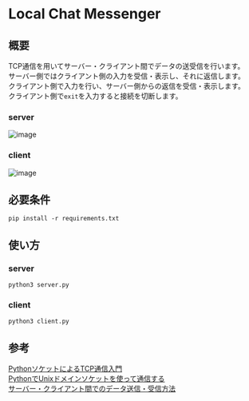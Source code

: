 # Local Chat Messenger

## __概要__
TCP通信を用いてサーバー・クライアント間でデータの送受信を行います。<br>
サーバー側ではクライアント側の入力を受信・表示し、それに返信します。<br>
クライアント側で入力を行い、サーバー側からの返信を受信・表示します。<br>
クライアント側で`exit`を入力すると接続を切断します。

### server
![image](https://user-images.githubusercontent.com/106866329/216813728-dec64c25-9c6d-4a98-a50e-c2ed8f97f4a1.png)
### client
![image](https://user-images.githubusercontent.com/106866329/216813677-c193bdef-a98b-4fa0-bdf1-134b48a328ca.png)

## __必要条件__
```
pip install -r requirements.txt
```

## __使い方__
### server
```
python3 server.py
```
### client
```
python3 client.py
```

## __参考__
[PythonソケットによるTCP通信入門](https://nayutari.com/python-socket#%E3%82%B5%E3%83%BC%E3%83%90%E3%83%BC%E3%81%B8%E5%8D%98%E7%99%BA%E9%80%9A%E4%BF%A1)<br>
[PythonでUnixドメインソケットを使って通信する](https://tokibito.hatenablog.com/entry/20150927/1443286053)<br>
[サーバー・クライアント間でのデータ送信・受信方法](https://office54.net/python/app/python-data-socket#section2)
